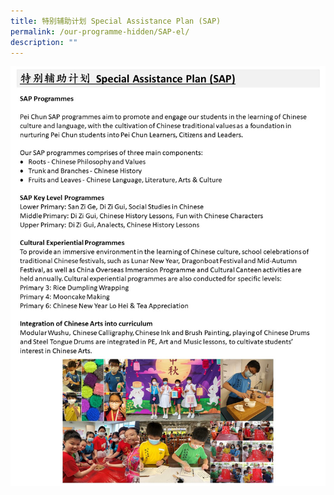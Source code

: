 ```yaml
---
title: 特别辅助计划 Special Assistance Plan (SAP)
permalink: /our-programme-hidden/SAP-el/
description: ""
---
```

![特别辅助计划 Special Assistance Plan (SAP)](/images/Our%20Programmes/SAP%20EL.jpg)